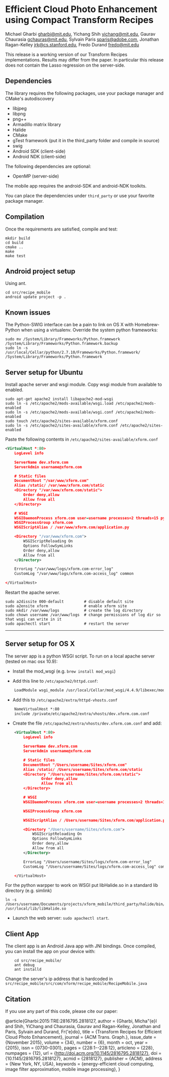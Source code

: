 Efficient Cloud Photo Enhancement using Compact Transform Recipes
=================================================================

Michael Gharbi          <gharbi@mit.edu>,
Yichang Shih            <yichang@mit.edu>,
Gaurav Chaurasia        <gchauras@mit.edu>,
Sylvain Paris           <sparis@adobe.com>,
Jonathan Ragan-Kelley   <jrk@cs.stanford.edu>,
Fredo Durand            <fredo@mit.edu>

This release is a working version of our Transform Recipes implementations. Results may differ from the paper.
In particular this release does not contain the Lasso regression on the server-side.

## Dependencies

The library requires the following packages, use your package manager and CMake's autodiscovery

* libjpeg
* libpng
* png++
* Armadillo matrix library
* Halide
* CMake
* gTest framework (put it in the third_party folder and compile in source)
* swig
* Android SDK (client-side)
* Android NDK (client-side)

The following dependencies are optional:
* OpenMP (server-side)

The mobile app requires the android-SDK and android-NDK toolkits.

You can place the dependencies under `third_party` or use your favorite
package manager.


## Compilation

Once the requirements are satisfied, compile and test:

```shell
mkdir build
cd build
cmake ..
make
make test
```

## Android project setup

Using ant.

```shell
cd src/recipe_mobile
android update project -p .
```


## Known issues

The Python-SWIG interface can be a pain to link on OS X with Homebrew-Python
when using a virtualenv. Override the system python frameworks:

```shell
sudo mv /System/Library/Frameworks/Python.framework /System/Library/Frameworks/Python.framework.backup
sudo ln -s /usr/local/Cellar/python/2.7.10/Frameworks/Python.framework/ /System/Library/Frameworks/Python.framework
```



## Server setup for Ubuntu

Install apache server and wsgi module. Copy wsgi module from available to enabled.

```shell
sudo apt-get apache2 install libapache2-mod-wsgi
sudo ln -s /etc/apache2/mods-available/wsgi.load /etc/apache2/mods-enabled
sudo ln -s /etc/apache2/mods-available/wsgi.conf /etc/apache2/mods-enabled
sudo touch /etc/apache2/sites-available/xform.conf
sudo ln -s /etc/apache2/sites-available/xform.conf /etc/apache2/sites-enabled
```

Paste the following contents in `` /etc/apache2/sites-available/xform.conf  ``
```xml
<VirtualHost *:80>
    LogLevel info

    ServerName dev.xform.com
    ServerAdmin username@xform.com

    # Static files
    DocumentRoot "/var/www/xform.com"
    Alias /static/ /var/www/xform.com/static
    <Directory "/var/www/xform.com/static">
        Order deny,allow
        Allow from all
    </Directory>

    # WSGI
    WSGIDaemonProcess xform.com user=username processes=2 threads=15 python-path=/home/username/Projects/xform/xform_mobile/python/:/usr/local/lib/python2.7/dist-packages:/usr/lib/python2.7/dist-packages
    WSGIProcessGroup xform.com
    WSGIScriptAlias / /var/www/xform.com/application.py

    <Directory "/var/www/xform.com">
        WSGIScriptReloading On
        Options FollowSymLinks
        Order deny,allow
        Allow from all
    </Directory>

    ErrorLog "/var/www/logs/xform.com-error_log"
    CustomLog "/var/www/logs/xform.com-access_log" common

</VirtualHost>
```

Restart the apache server.
```shell
sudo a2dissite 000-default         # disable default site
sudo a2ensite xform                # enable xform site
sudo mkdir /var/www/logs           # create the log directory
sudo chown username /var/www/logs  # change permissions of log dir so that wsgi can write in it
sudo apachectl start               # restart the server
```

---

## Server setup for OS X

The server app is a python WSGI script. To run on a local apache server (tested on mac osx 10.9):

* Install the mod_wsgi (e.g. `brew install mod_wsgi`)

* Add this line to `/etc/apache2/httpd.conf`:

```xml
    LoadModule wsgi_module /usr/local/Cellar/mod_wsgi/4.4.9/libexec/mod_wsgi.so
```

* Add this to `/etc/apache2/extra/httpd-vhosts.conf`

```xml
    NameVirtualHost *:80
    include /private/etc/apache2/extra/vhosts/dev.xform.com.conf
```

* Create the file `/etc/apache2/extra/vhosts/dev.xform.com.conf` and add:

```xml
    <VirtualHost *:80>
        LogLevel info

        ServerName dev.xform.com
        ServerAdmin username@xform.com

        # Static files
        DocumentRoot "/Users/username/Sites/xform.com"
        Alias /static/ /Users/username/Sites/xform.com/static
        <Directory "/Users/username/Sites/xform.com/static">
                Order deny,allow
                Allow from all
        </Directory>

        # WSGI
        WSGIDaemonProcess xform.com user=username processes=2 threads=15 python-path=/Users/username/Documents/projects/xform_mobile/python/:/Users/username/.virtualenvs/default/lib/python2.7/site-packages

        WSGIProcessGroup xform.com

        WSGIScriptAlias / /Users/username/Sites/xform.com/application.py

        <Directory "/Users/username/Sites/xform.com">
            WSGIScriptReloading On
            Options FollowSymLinks
            Order deny,allow
            Allow from all
        </Directory>

        ErrorLog "/Users/username/Sites/logs/xform.com-error_log"
        CustomLog "/Users/username/Sites/logs/xform.com-access_log" common

    </VirtualHost>
```

For the python warpper to work on WSGI put libHalide.so in a standard lib directory (e.g. simlink)

    ln -s /Users/username/Documents/projects/xform_mobile/third_party/halide/bin/libHalide.so /usr/local/lib/libHalide.so


* Launch the web server: `sudo apachectl start`.

## Client App

The client app is an Android Java app with JNI bindings. Once compiled, you can install the app on your device with:
    
```shell
    cd src/recipe_mobile/
    ant debug
    ant installd
```

Change the server's ip address that is hardcoded in `src/recipe_mobile/src/com/xform/recipe_mobile/RecipeMobile.java`

Citation
--------

If you use any part of this code, please cite our paper:

@article{Gharbi:2015:TRE:2816795.2818127,
    author = {Gharbi, Micha\"{e}l and Shih, YiChang and Chaurasia, Gaurav and Ragan-Kelley, Jonathan and Paris, Sylvain and Durand, Fr{\'e}do},
    title = {Transform Recipes for Efficient Cloud Photo Enhancement},
    journal = {ACM Trans. Graph.},
    issue_date = {November 2015},
    volume = {34},
    number = {6},
    month = oct,
    year = {2015},
    issn = {0730-0301},
    pages = {228:1--228:12},
    articleno = {228},
    numpages = {12},
    url = {http://doi.acm.org/10.1145/2816795.2818127},
    doi = {10.1145/2816795.2818127},
    acmid = {2818127},
    publisher = {ACM},
    address = {New York, NY, USA},
    keywords = {energy-efficient cloud computing, image filter approximation, mobile image processing},
}

